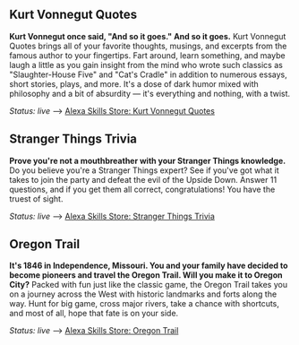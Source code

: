 ## Kurt Vonnegut Quotes
**Kurt Vonnegut once said, "And so it goes." And so it goes.** Kurt Vonnegut Quotes brings all of your favorite thoughts, musings, and excerpts from the famous author to your fingertips. Fart around, learn something, and maybe laugh a little as you gain insight from the mind who wrote such classics as "Slaughter-House Five" and "Cat's Cradle" in addition to numerous essays, short stories, plays, and more. It's a dose of dark humor mixed with philosophy and a bit of absurdity — it's everything and nothing, with a twist.

*Status: live* --> [Alexa Skills Store: Kurt Vonnegut Quotes](https://www.amazon.com/dp/B076VRMNM5)



## Stranger Things Trivia
**Prove you're not a mouthbreather with your Stranger Things knowledge.** Do you believe you're a Stranger Things expert? See if you've got what it takes to join the party and defeat the evil of the Upside Down. Answer 11 questions, and if you get them all correct, congratulations! You have the truest of sight.

*Status: live* --> [Alexa Skills Store: Stranger Things Trivia](https://www.amazon.com/dp/B077BGK6M6)



## Oregon Trail
**It's 1846 in Independence, Missouri. You and your family have decided to become pioneers and travel the Oregon Trail. Will you make it to Oregon City?** Packed with fun just like the classic game, the Oregon Trail takes you on a journey across the West with historic landmarks and forts along the way. Hunt for big game, cross major rivers, take a chance with shortcuts, and most of all, hope that fate is on your side.

*Status: live* --> [Alexa Skills Store: Oregon Trail](https://www.amazon.com/dp/B0794D1N99)

